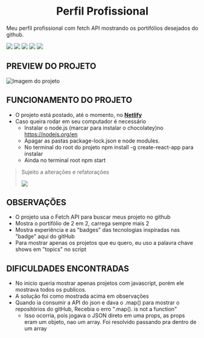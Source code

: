 <h1 align='center'> Perfil Profissional </h1>
<p align="justify">Meu perfil profissional com fetch API mostrando os portifólios desejados do github.</p>
<p><img src="https://img.shields.io/static/v1?label=%20&message=JavaScript&color=yellow&labelColor=575757&style=flat&logo=javascript" /> <img src="https://img.shields.io/static/v1?label=%20&message=React&color=61dcf7&labelColor=575757&style=flat&logo=react" /> <img src="https://img.shields.io/static/v1?label=%20&message=Html&color=orange&labelColor=575757&style=flat&logo=html5"/> <img src="https://img.shields.io/static/v1?label=%20&message=Css&color=blue&labelColor=575757&style=flat&logo=css3"/> 
<img src="https://img.shields.io/static/v1?label=%20&message=JSON&color=red&labelColor=575757&style=flat&logo=JSON"/></p>

## PREVIEW DO PROJETO
<img src="https://raw.githubusercontent.com/SchubertAraujo/my-professional-profile/main/preview.png" alt="Imagem do projeto" />

## FUNCIONAMENTO DO PROJETO
- O projeto está postado, até o momento, no <a href='https://myprofessionalprofilesa.netlify.app/'><b>Netlify</b></a>
- Caso queira rodar em seu computador é necessário
  - Instalar o node.js (marcar para instalar o chocolatey)no <a href='https://nodejs.org/en'> https://nodejs.org/en </a>
  - Apagar as pastas package-lock.json e node modules.
  - No terminal do root do projeto npm install -g create-react-app para instalar
  - Ainda no terminal root npm start
> Sujeito a alterações e refatorações
> 
> <img src="https://img.shields.io/static/v1?label=Status&message=Finalizado&color=green&labelColor=575757&style=flat" />

## OBSERVAÇÕES
- O projeto usa o Fetch API para buscar meus projeto no github
- Mostra o portifólio de 2 em 2, carrega sempre mais 2
- Mostra experiência e as "badges" das tecnologias inspiradas nas "badge" aqui do gitHub
- Para mostrar apenas os projetos que eu quero, eu uso a palavra chave shows em "topics" no script

## DIFICULDADES ENCONTRADAS
-  No inicio queria mostrar apenas projetos com javascript, porém ele mostrava todos os publicos.
  -  A solução foi como mostrada acima em observações
- Quando ia consumir a API do json e dava o .map() para mostrar o repositórios do gitHub, Recebia o erro ".map(). is not a function"
  - Isso ocorria, pois jogava o JSON direto em uma props, as props eram um objeto, nao um array. Foi resolvido passando pra dentro de um array
  
